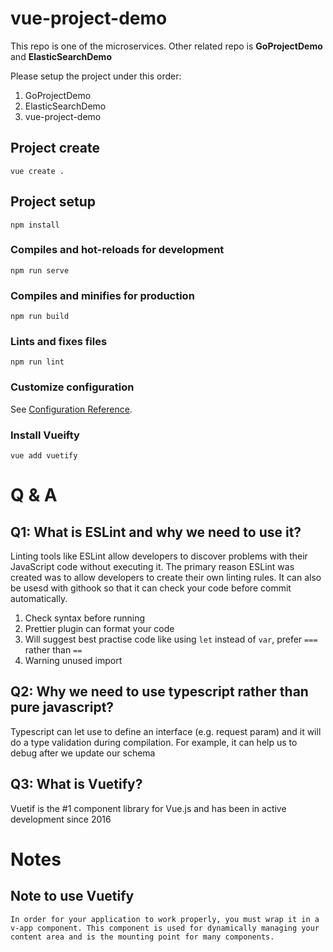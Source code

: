 # vue-project-demo

This repo is one of the microservices. Other related repo is <b>GoProjectDemo</b> and <b>ElasticSearchDemo</b>

Please setup the project under this order:

1. GoProjectDemo
2. ElasticSearchDemo
3. vue-project-demo

## Project create

```
vue create .
```

## Project setup

```
npm install
```

### Compiles and hot-reloads for development

```
npm run serve
```

### Compiles and minifies for production

```
npm run build
```

### Lints and fixes files

```
npm run lint
```

### Customize configuration

See [Configuration Reference](https://cli.vuejs.org/config/).

### Install Vueifty

```
vue add vuetify
```

# Q & A

## Q1: What is ESLint and why we need to use it?

Linting tools like ESLint allow developers to discover problems with their JavaScript code without executing it. The primary reason ESLint was created was to allow developers to create their own linting rules. It can also be usesd with githook so that it can check your code before commit automatically.

1.  Check syntax before running
2.  Prettier plugin can format your code
3.  Will suggest best practise code like using `let` instead of `var`, prefer `===` rather than `==`
4.  Warning unused import

## Q2: Why we need to use typescript rather than pure javascript?

Typescript can let use to define an interface (e.g. request param) and it will do a type validation during compilation. For example, it can help us to debug after we update our schema

## Q3: What is Vuetify?

Vuetif is the #1 component library for Vue.js and has been in active development since 2016

# Notes

## Note to use Vuetify

```
In order for your application to work properly, you must wrap it in a v-app component. This component is used for dynamically managing your content area and is the mounting point for many components.
```
